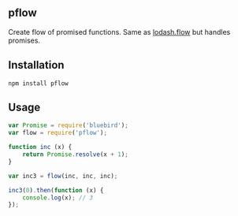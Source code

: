 ## pflow

Create flow of promised functions. Same as [lodash.flow](https://lodash.com/docs#flow) but handles promises.

## Installation

```
npm install pflow
```

## Usage

```javascript
var Promise = require('bluebird');
var flow = require('pflow');

function inc (x) {
	return Promise.resolve(x + 1);
}

var inc3 = flow(inc, inc, inc);

inc3(0).then(function (x) {
	console.log(x); // 3
});
```
